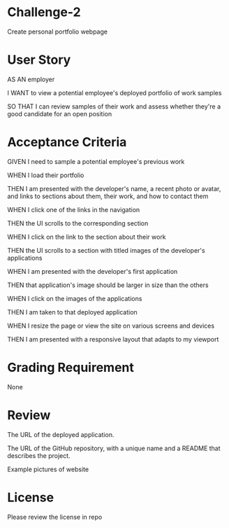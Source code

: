 # Challenge-2
Create personal portfolio webpage

# User Story 
AS AN employer

I WANT to view a potential employee's deployed portfolio of work samples

SO THAT I can review samples of their work and assess whether they're a good candidate for an open position

# Acceptance Criteria 

GIVEN I need to sample a potential employee's previous work

WHEN I load their portfolio

THEN I am presented with the developer's name, a recent photo or avatar, and links to sections about them, their work, and how to contact them

WHEN I click one of the links in the navigation

THEN the UI scrolls to the corresponding section

WHEN I click on the link to the section about their work

THEN the UI scrolls to a section with titled images of the developer's applications

WHEN I am presented with the developer's first application

THEN that application's image should be larger in size than the others

WHEN I click on the images of the applications

THEN I am taken to that deployed application

WHEN I resize the page or view the site on various screens and devices

THEN I am presented with a responsive layout that adapts to my viewport

# Grading Requirement 

None

# Review

The URL of the deployed application.


The URL of the GitHub repository, with a unique name and a README that describes the project.


Example pictures of website



# License

Please review the license in repo
